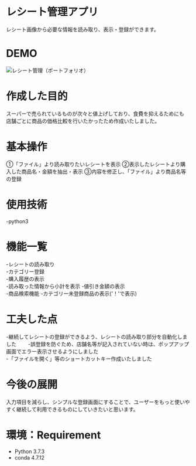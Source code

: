 # レシート管理アプリ
レシート画像から必要な情報を読み取り、表示・登録ができます。

# DEMO
![レシート管理（ポートフォリオ）](https://github.com/f1351050/receipt_register/assets/126868552/1620758f-a57c-4431-9416-9d7e89e43da0)

# 作成した目的
スーパーで売られているものが次々と値上げしており、食費を抑えるためにも  
店舗ごとに商品の価格比較を行いたかったため作成いたしました。

# 基本操作
①「ファイル」より読み取りたいレシートを表示
②表示したレシートより購入した商品名・金額を抽出・表示
③内容を修正し、「ファイル」より商品名等の登録

# 使用技術  
-python3  

# 機能一覧  
-レシートの読み取り  
-カテゴリー登録  
-購入履歴の表示  
-読み取った情報から小計を表示 
-値引き金額の表示  
-商品検索機能 
-カテゴリー未登録商品の表示('！'で表示)  

# 工夫した点
-継続してレシートの登録ができるよう、レシートの読み取り部分を自動化しました　　
-誤登録を防ぐため、店舗名等が記入されていない時は、ポップアップ画面でエラー表示させるようにしました  
-「ファイルを開く」等のショートカットキー作成いたしました  

# 今後の展開  
入力項目を減らし、シンプルな登録画面にすることで、ユーザーをもっと使いやすく継続して利用できるものにしていきたいと思います。

# 環境：Requirement 
- Python 3.7.3
- conda 4.7.12

